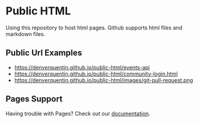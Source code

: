 # Public HTML
Using this repository to host html pages. Github supports html files and markdown files.


## Public Url Examples
- https://denverquentin.github.io/public-html/events-api
- https://denverquentin.github.io/public-html/community-login.html
- https://denverquentin.github.io/public-html/images/git-pull-request.png


## Pages Support
Having trouble with Pages? Check out our [documentation](https://docs.github.com/categories/github-pages-basics/).

